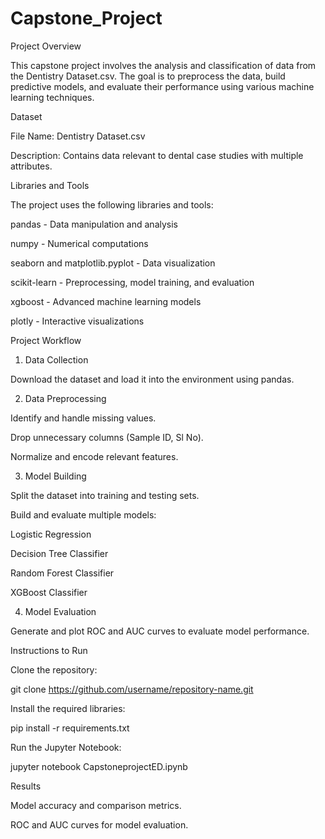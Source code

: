 # Capstone_Project
Project Overview

This capstone project involves the analysis and classification of data from the Dentistry Dataset.csv. The goal is to preprocess the data, build predictive models, and evaluate their performance using various machine learning techniques.

Dataset

File Name: Dentistry Dataset.csv

Description: Contains data relevant to dental case studies with multiple attributes.

Libraries and Tools

The project uses the following libraries and tools:

pandas - Data manipulation and analysis

numpy - Numerical computations

seaborn and matplotlib.pyplot - Data visualization

scikit-learn - Preprocessing, model training, and evaluation

xgboost - Advanced machine learning models

plotly - Interactive visualizations

Project Workflow

1. Data Collection

Download the dataset and load it into the environment using pandas.

2. Data Preprocessing

Identify and handle missing values.

Drop unnecessary columns (Sample ID, Sl No).

Normalize and encode relevant features.

3. Model Building

Split the dataset into training and testing sets.

Build and evaluate multiple models:

Logistic Regression

Decision Tree Classifier

Random Forest Classifier

XGBoost Classifier

4. Model Evaluation

Generate and plot ROC and AUC curves to evaluate model performance.

Instructions to Run

Clone the repository:

git clone https://github.com/username/repository-name.git

Install the required libraries:

pip install -r requirements.txt

Run the Jupyter Notebook:

jupyter notebook CapstoneprojectED.ipynb

Results

Model accuracy and comparison metrics.

ROC and AUC curves for model evaluation.
